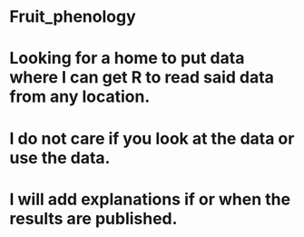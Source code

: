 # Fruit_phenology
# Looking for a home to put data where I can get R to read said data from any location.
# I do not care if you look at the data or use the data.
# I will add explanations if or when the results are published.
